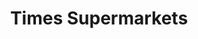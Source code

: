 ---
title: "Times Supermarkets"
url: /kaneohe/times-supermarkets-kamehameha-highway/
shop: Supermarkt
---